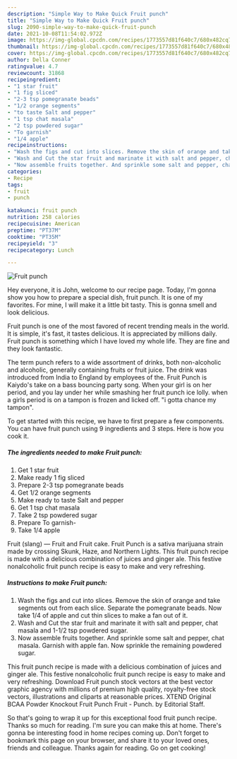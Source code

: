 ```yaml
---
description: "Simple Way to Make Quick Fruit punch"
title: "Simple Way to Make Quick Fruit punch"
slug: 2090-simple-way-to-make-quick-fruit-punch
date: 2021-10-08T11:54:02.972Z
image: https://img-global.cpcdn.com/recipes/1773557d81f640c7/680x482cq70/fruit-punch-recipe-main-photo.jpg
thumbnail: https://img-global.cpcdn.com/recipes/1773557d81f640c7/680x482cq70/fruit-punch-recipe-main-photo.jpg
cover: https://img-global.cpcdn.com/recipes/1773557d81f640c7/680x482cq70/fruit-punch-recipe-main-photo.jpg
author: Della Conner
ratingvalue: 4.7
reviewcount: 31868
recipeingredient:
- "1 star fruit"
- "1 fig sliced"
- "2-3 tsp pomegranate beads"
- "1/2 orange segments"
- "to taste Salt and pepper"
- "1 tsp chat masala"
- "2 tsp powdered sugar"
- "To garnish"
- "1/4 apple"
recipeinstructions:
- "Wash the figs and cut into slices. Remove the skin of orange and take segments out from each slice. Separate the pomegranate beads. Now take 1/4 of apple and cut thin slices to make a fan out of it."
- "Wash and Cut the star fruit and marinate it with salt and pepper, chat masala and 1-1/2 tsp powdered sugar."
- "Now assemble fruits together. And sprinkle some salt and pepper, chat masala. Garnish with apple fan. Now sprinkle the remaining powdered sugar."
categories:
- Recipe
tags:
- fruit
- punch

katakunci: fruit punch 
nutrition: 258 calories
recipecuisine: American
preptime: "PT37M"
cooktime: "PT35M"
recipeyield: "3"
recipecategory: Lunch

---
```



![Fruit punch](https://img-global.cpcdn.com/recipes/1773557d81f640c7/680x482cq70/fruit-punch-recipe-main-photo.jpg)

Hey everyone, it is John, welcome to our recipe page. Today, I'm gonna show you how to prepare a special dish, fruit punch. It is one of my favorites. For mine, I will make it a little bit tasty. This is gonna smell and look delicious.

Fruit punch is one of the most favored of recent trending meals in the world. It is simple, it's fast, it tastes delicious. It is appreciated by millions daily. Fruit punch is something which I have loved my whole life. They are fine and they look fantastic.

The term punch refers to a wide assortment of drinks, both non-alcoholic and alcoholic, generally containing fruits or fruit juice. The drink was introduced from India to England by employees of the. Fruit Punch is Kaiydo&#39;s take on a bass bouncing party song. When your girl is on her period, and you lay under her while smashing her fruit punch ice lolly. when a girls period is on a tampon is frozen and licked off. &#34;i gotta chance my tampon&#34;.


To get started with this recipe, we have to first prepare a few components. You can have fruit punch using 9 ingredients and 3 steps. Here is how you cook it.

<!--inarticleads1-->

##### The ingredients needed to make Fruit punch:

1. Get 1 star fruit
1. Make ready 1 fig sliced
1. Prepare 2-3 tsp pomegranate beads
1. Get 1/2 orange segments
1. Make ready to taste Salt and pepper
1. Get 1 tsp chat masala
1. Take 2 tsp powdered sugar
1. Prepare To garnish-
1. Take 1/4 apple


Fruit (slang) — Fruit and Fruit cake. Fruit Punch is a sativa marijuana strain made by crossing Skunk, Haze, and Northern Lights. This fruit punch recipe is made with a delicious combination of juices and ginger ale. This festive nonalcoholic fruit punch recipe is easy to make and very refreshing. 

<!--inarticleads2-->

##### Instructions to make Fruit punch:

1. Wash the figs and cut into slices. Remove the skin of orange and take segments out from each slice. Separate the pomegranate beads. Now take 1/4 of apple and cut thin slices to make a fan out of it.
1. Wash and Cut the star fruit and marinate it with salt and pepper, chat masala and 1-1/2 tsp powdered sugar.
1. Now assemble fruits together. And sprinkle some salt and pepper, chat masala. Garnish with apple fan. Now sprinkle the remaining powdered sugar.


This fruit punch recipe is made with a delicious combination of juices and ginger ale. This festive nonalcoholic fruit punch recipe is easy to make and very refreshing. Download Fruit punch stock vectors at the best vector graphic agency with millions of premium high quality, royalty-free stock vectors, illustrations and cliparts at reasonable prices. XTEND Original BCAA Powder Knockout Fruit Punch Fruit - Punch. by Editorial Staff. 

So that's going to wrap it up for this exceptional food fruit punch recipe. Thanks so much for reading. I'm sure you can make this at home. There's gonna be interesting food in home recipes coming up. Don't forget to bookmark this page on your browser, and share it to your loved ones, friends and colleague. Thanks again for reading. Go on get cooking!
